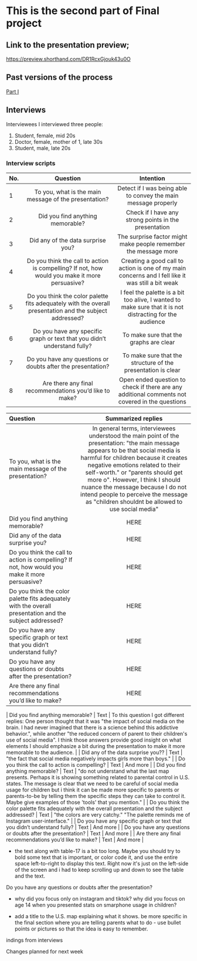 # This is the second part of Final project

## Link to the presentation preview;
https://preview.shorthand.com/DR1RcxGjouk43u0O


## Past versions of the process
[Part I](https://ribarrag.github.io/portfolio/Final_PartI.html)
 
## Interviews
Interviewees
I interviewed three people:
1. Student, female, mid 20s
2. Doctor, female, mother of 1, late 30s
3. Student, male, late 20s

### Interview scripts 


|No.| Question      | Intention |
| :---|    :----:   |          :----: |
| 1  | To you, what is the main message of the presentation? | Detect if I was being able to convey the main message properly |
| 2  | Did you find anything memorable?                      | Check if I have any strong points in the presentation        |
| 3  | Did any of the data surprise you?                     | The surprise factor might make people remember the message more        |
| 4  | Do you think the call to action is compelling? If not, how would you make it more persuasive?        | Creating a good call to action is one of my main concerns and I fell like it was still a bit weak        |
| 5  | Do you think the color palette fits adequately with the overall presentation and the subject addressed?                      | I feel the palette is a bit too alive, I wanted to make sure that it is not distracting for the audience        |
| 6  | Do you have any specific graph or text that you didn’t understand fully?                     | To make sure that the graphs are clear        |
| 7  | Do you have any questions or doubts after the presentation?                 | To make sure that the structure of the presentation is clear        |
| 8  | Are there any final recommendations you’d like to make? | Open ended question to check if there are any additional comments not covered in the questions        |


|Question  | Summarized replies |
| :---     |    :----:          |
| To you, what is the main message of the presentation? | In general terms, interviewees understood the main point of the presentation: "the main message appears to be that social media is harmful for children because it creates negative emotions related to their self-worth." or "parents should get more o". However, I think I should nuance the message because I do not intend people to perceive the message as "children shouldnt be allowed to use social media" |
| Did you find anything memorable?                      | HERE        |
| Did any of the data surprise you?                     | HERE        |
| Do you think the call to action is compelling? If not, how would you make it more persuasive?        | HERE   |
| Do you think the color palette fits adequately with the overall presentation and the subject addressed?                      | HERE      |
| Do you have any specific graph or text that you didn’t understand fully?                     | HERE        |
| Do you have any questions or doubts after the presentation?                 | HERE        |
| Are there any final recommendations you’d like to make? | HERE |        


| Did you find anything memorable?   | Text        | To this question I got different replies: One person thought that it was "the impact of social media on the brain. I had never imagined that there is a science behind this addictive behavior.", while another "the reduced concern of parent to their children's use of social media". I think those answers provide good insight on what elements I should emphasize a bit during the presentation to make it more memorable to the audience.      |
| Did any of the data surprise you??   | Text        | "the fact that social media negatively impacts girls more than boys."      |
| Do you think the call to action is compelling?   | Text        | And more      |
| Did you find anything memorable?   | Text        |  "do not understand what the last map presents. Perhaps it is showing something related to parental control in U.S. states. The message is clear that we need to be careful of social media usage for children but i think it can be made more specific to parents or parents-to-be by telling them the specific steps they can take to control it. Maybe give examples of those 'tools' that you mention."      |
| Do you think the color palette fits adequately with the overall presentation and the subject addressed?  | Text        | "the colors are very catchy." "The palette reminds me of Instagram user-interface."      |
| Do you have any specific graph or text that you didn’t understand fully? | Text        | And more      |
| Do you have any questions or doubts after the presentation? | Text        | And more      |
| Are there any final recommendations you’d like to make? | Text        | And more      |




- the text along with table-17 is a bit too long. Maybe you should try to bold some text that is important, or color code it, and use the entire space left-to-right to display this text. Right now it's just on the left-side of the screen and i had to keep scrolling up and down to see the table and the text.

Do you have any questions or doubts after the presentation?
- why did you focus only on instagram and tiktok? why did you focus on age 14 when you presented stats on smarphone usage in children? 


- add a title to the U.S. map explaining what it shows. be more specific in the final section where you are telling parents what to do - use bullet points or pictures so that the idea is easy to remember.



indings from interviews

Changes planned for next week
